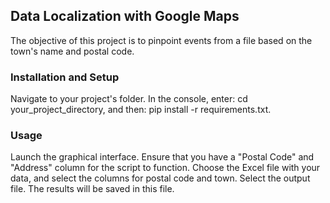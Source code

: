 ## Data Localization with Google Maps
The objective of this project is to pinpoint events from a file based on the town's name and postal code.

### Installation and Setup
Navigate to your project's folder. In the console, enter: cd your_project_directory, and then: pip install -r requirements.txt.

### Usage
Launch the graphical interface. Ensure that you have a "Postal Code" and "Address" column for the script to function.
Choose the Excel file with your data, and select the columns for postal code and town. Select the output file.
The results will be saved in this file.
